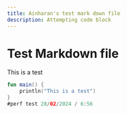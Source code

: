 ```yaml
---
title: Ainharan's test mark down file
description: Attempting code block
---
```

# Test Markdown file

This is a test

```kotlin
fun main() {
    println("This is a test")
}
#perf test 28/02/2024 / 6:56

```
